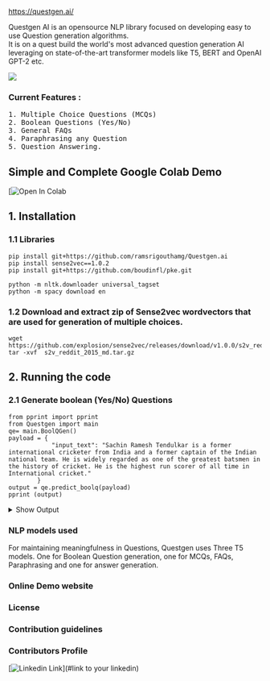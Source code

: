 # <Library Name>  <br>
https://questgen.ai/  


Questgen AI is an opensource NLP library focused on developing easy to use Question generation algorithms.<br>
It is on a quest build the world's most advanced question generation AI leveraging on state-of-the-art transformer models like T5, BERT and OpenAI GPT-2 etc.


<img src= './quest.gif' >

### Current Features :
<pre>
1. Multiple Choice Questions (MCQs)
2. Boolean Questions (Yes/No)
3. General FAQs
4. Paraphrasing any Question  
5. Question Answering.
</pre>

## Simple and Complete Google Colab Demo
[![Open In Colab]()


## 1. Installation

### 1.1 Libraries
```
pip install git+https://github.com/ramsrigouthamg/Questgen.ai
pip install sense2vec==1.0.2
pip install git+https://github.com/boudinfl/pke.git

python -m nltk.downloader universal_tagset
python -m spacy download en 
```
### 1.2 Download and extract zip of Sense2vec wordvectors that are used for generation of multiple choices.
```
wget https://github.com/explosion/sense2vec/releases/download/v1.0.0/s2v_reddit_2015_md.tar.gz
tar -xvf  s2v_reddit_2015_md.tar.gz
```

## 2. Running the code

### 2.1 Generate boolean (Yes/No) Questions
```
from pprint import pprint
from Questgen import main
qe= main.BoolQGen()
payload = {
            "input_text": "Sachin Ramesh Tendulkar is a former international cricketer from India and a former captain of the Indian national team. He is widely regarded as one of the greatest batsmen in the history of cricket. He is the highest run scorer of all time in International cricket."
        }
output = qe.predict_boolq(payload)
pprint (output)
```

<details>
<summary>Show Output</summary>

```
'Boolean Questions': ['Is sachin ramesh tendulkar the highest run scorer in '
                       'cricket?',
                       'Is sachin ramesh tendulkar the highest run scorer in '
                       'cricket?',
                       'Is sachin tendulkar the highest run scorer in '
                       'cricket?']

```
</details>


### NLP models used

For maintaining meaningfulness in Questions, Questgen uses Three T5 models. One for Boolean Question generation, one for MCQs, FAQs, Paraphrasing and one for answer generation.

### Online Demo website


### License


### Contribution guidelines


### Contributors Profile




[![Linkedin Link](linkedin.png)](#link to your linkedin)
